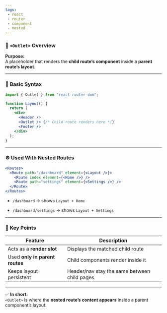 ```yaml
---
tags: 
 - react
 - router 
 - component
 - nested
---
```


### 🧩 **`<Outlet>` Overview**

**Purpose:**  
A placeholder that renders the **child route’s component** inside a **parent route’s layout**.

---

### 🧱 **Basic Syntax**

```jsx
import { Outlet } from "react-router-dom";

function Layout() {
  return (
    <div>
      <Header />
      <Outlet /> {/* Child route renders here */}
      <Footer />
    </div>
  );
}
```

---

### ⚙️ **Used With Nested Routes**

```jsx
<Routes>
  <Route path="/dashboard" element={<Layout />}>
    <Route index element={<Home />} />
    <Route path="settings" element={<Settings />} />
  </Route>
</Routes>
```

- `/dashboard` → shows `Layout + Home`
    
- `/dashboard/settings` → shows `Layout + Settings`
    

---

### 🧠 **Key Points**

|Feature|Description|
|---|---|
|Acts as a **render slot**|Displays the matched child route|
|Used **only in parent routes**|Child components render inside it|
|Keeps layout persistent|Header/nav stay the same between child pages|

---

✅ **In short:**  
`<Outlet>` is where the **nested route’s content appears** inside a parent component’s layout.